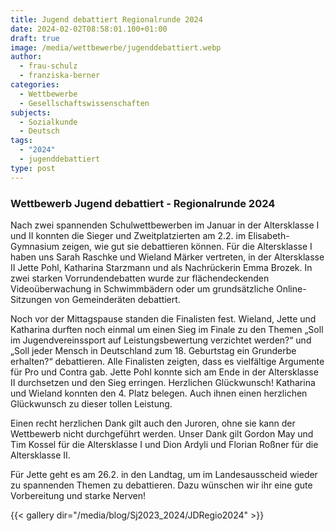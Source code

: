 ```yaml
---
title: Jugend debattiert Regionalrunde 2024
date: 2024-02-02T08:58:01.100+01:00
draft: true
image: /media/wettbewerbe/jugenddebattiert.webp
author:
  - frau-schulz
  - franziska-berner
categories:
  - Wettbewerbe
  - Gesellschaftswissenschaften
subjects:
  - Sozialkunde
  - Deutsch
tags:
  - "2024"
  - jugenddebattiert
type: post
---
```

### Wettbewerb Jugend debattiert - Regionalrunde 2024

Nach zwei spannenden Schulwettbewerben im Januar in der Altersklasse I und II konnten die Sieger und Zweitplatzierten am 2.2. im Elisabeth-Gymnasium zeigen, wie gut sie debattieren können. Für die Altersklasse I haben uns Sarah Raschke und Wieland Märker vertreten, in der Altersklasse II Jette Pohl, Katharina Starzmann und als Nachrückerin Emma Brozek. In zwei starken Vorrundendebatten wurde zur flächendeckenden Videoüberwachung in Schwimmbädern oder um grundsätzliche Online-Sitzungen von Gemeinderäten debattiert.

Noch vor der Mittagspause standen die Finalisten fest. Wieland, Jette und Katharina durften noch einmal um einen Sieg im Finale zu den Themen „Soll im Jugendvereinssport auf Leistungsbewertung verzichtet werden?“ und „Soll jeder Mensch in Deutschland zum 18. Geburtstag ein Grunderbe erhalten?“ debattieren. Alle Finalisten zeigten, dass es vielfältige Argumente für Pro und Contra gab. Jette Pohl konnte sich am Ende in der Altersklasse II durchsetzen und den Sieg erringen. Herzlichen Glückwunsch! Katharina und Wieland konnten den 4. Platz belegen. Auch ihnen einen herzlichen Glückwunsch zu dieser tollen Leistung.

Einen recht herzlichen Dank gilt auch den Juroren, ohne sie kann der Wettbewerb nicht durchgeführt werden. Unser Dank gilt Gordon May und Tim Kossel für die Altersklasse I und Dion Ardyli und Florian Roßner für die Altersklasse II.

Für Jette geht es am 26.2. in den Landtag, um im Landesausscheid wieder zu spannenden Themen zu debattieren. Dazu wünschen wir ihr eine gute Vorbereitung und starke Nerven!



{{< gallery dir="/media/blog/Sj2023_2024/JDRegio2024" >}}


